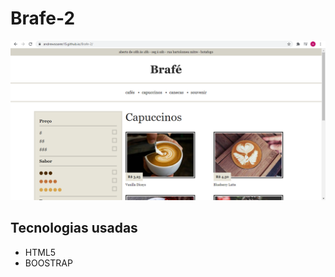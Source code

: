 # Brafe-2

![Imagem Brafé](https://github.com/Andrewsoares15/Brafe-2/blob/main/git.png)


## Tecnologias usadas
 - HTML5
 - BOOSTRAP
